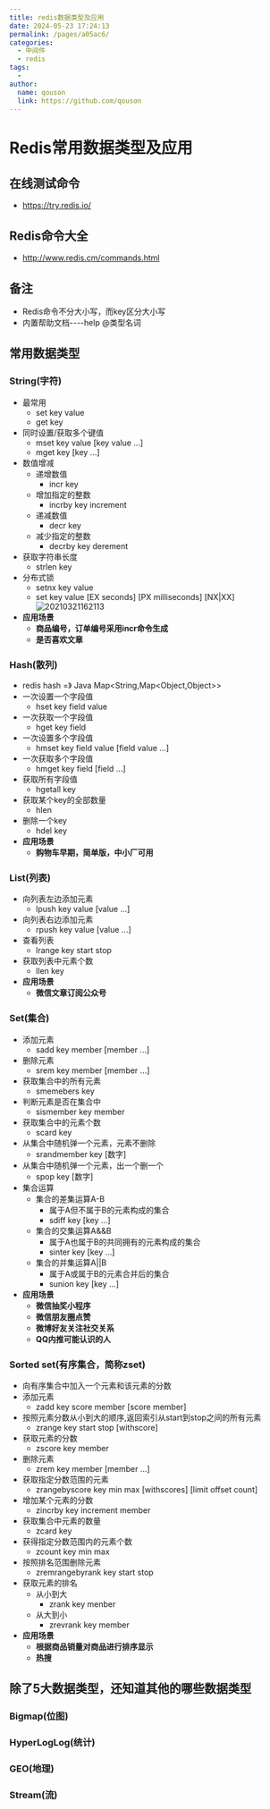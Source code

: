```yaml
---
title: redis数据类型及应用
date: 2024-05-23 17:24:13
permalink: /pages/a05ac6/
categories:
  - 中间件
  - redis
tags:
  - 
author: 
  name: qouson
  link: https://github.com/qouson
---
```

# Redis常用数据类型及应用

## 在线测试命令

- <https://try.redis.io/>

## Redis命令大全

- <http://www.redis.cm/commands.html>

## 备注

- Redis命令不分大小写，而key区分大小写
- 内置帮助文档----help @类型名词

## 常用数据类型

### String(字符)

- 最常用
  - set key value
  - get key
- 同时设置/获取多个键值
  - mset key value [key value ...]
  - mget key [key ...]
- 数值增减
  - 递增数值
    - incr key
  - 增加指定的整数
    - incrby key increment
  - 递减数值
    - decr key
  - 减少指定的整数
    - decrby key derement
- 获取字符串长度
  - strlen key
- 分布式锁
  - setnx key value
  - set key value [EX seconds] [PX milliseconds] [NX|XX]
  ![20210321162113](https://cdn.jsdelivr.net/gh/qouson/my-pic-bed/pic/20210321162113.png)
- **应用场景**
  - **商品编号，订单编号采用incr命令生成**
  - **是否喜欢文章**

### Hash(散列)

- redis hash =》 Java Map<String,Map<Object,Object>>
- 一次设置一个字段值
  - hset key field value
- 一次获取一个字段值
  - hget key field
- 一次设置多个字段值
  - hmset key field value [field value ...]
- 一次获取多个字段值
  - hmget key field [field ...]
- 获取所有字段值
  - hgetall key
- 获取某个key的全部数量
  - hlen
- 删除一个key
  - hdel key
- **应用场景**
  - **购物车早期，简单版，中小厂可用**

### List(列表)

- 向列表左边添加元素
  - lpush key value [value ...]
- 向列表右边添加元素
  - rpush key value [value ...]
- 查看列表
  - lrange key start stop
- 获取列表中元素个数
  - llen key
- **应用场景**
  - **微信文章订阅公众号**

### Set(集合)

- 添加元素
  - sadd key member [member ...]
- 删除元素
  - srem key member [member ...]
- 获取集合中的所有元素
  - smemebers key
- 判断元素是否在集合中
  - sismember key member
- 获取集合中的元素个数
  - scard key
- 从集合中随机弹一个元素，元素不删除
  - srandmember key [数字]
- 从集合中随机弹一个元素，出一个删一个
  - spop key [数字]
- 集合运算
  - 集合的差集运算A-B
    - 属于A但不属于B的元素构成的集合
    - sdiff key [key ...]
  - 集合的交集运算A&&B
    - 属于A也属于B的共同拥有的元素构成的集合
    - sinter key [key ...]
  - 集合的并集运算A||B
    - 属于A或属于B的元素合并后的集合
    - sunion key [key ...]
- **应用场景**
  - **微信抽奖小程序**
  - **微信朋友圈点赞**
  - **微博好友关注社交关系**
  - **QQ内推可能认识的人**

### Sorted set(有序集合，简称zset)

- 向有序集合中加入一个元素和该元素的分数
- 添加元素
  - zadd key score member [score member]
- 按照元素分数从小到大的顺序,返回索引从start到stop之间的所有元素
  - zrange key start stop [withscore]
- 获取元素的分数
  - zscore key member
- 删除元素
  - zrem key member [member ...]
- 获取指定分数范围的元素
  - zrangebyscore key min max [withscores] [limit offset count]
- 增加某个元素的分数
  - zincrby key increment member
- 获取集合中元素的数量
  - zcard key
- 获得指定分数范围内的元素个数
  - zcount key min max
- 按照排名范围删除元素
  - zremrangebyrank key start stop
- 获取元素的排名
  - 从小到大
    - zrank key menber
  - 从大到小
    - zrevrank key member
- **应用场景**
  - **根据商品销量对商品进行排序显示**
  - **热搜**

## 除了5大数据类型，还知道其他的哪些数据类型

### Bigmap(位图)

### HyperLogLog(统计)

### GEO(地理)

### Stream(流)
